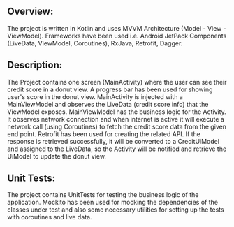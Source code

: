 ## Overview:

The project is written in Kotlin and uses MVVM Architecture (Model - View - ViewModel).
Frameworks have been used i.e. Android JetPack Components (LiveData, ViewModel, Coroutines),
RxJava, Retrofit, Dagger.

## Description:

The Project contains one screen (MainActivity) where the user can see their credit score in a donut view.
A progress bar has been used for showing user's score in the donut view. MainActivity is injected with a
MainViewModel and observes the LiveData (credit score info) that the ViewModel exposes. MainViewModel has
the business logic for the Activity. It observes network connection and when internet is active it will execute
a network call (using Coroutines) to fetch the credit score data from the given end point. Retrofit has been
used for creating the related API. If the response is retrieved successfully, it will be converted to a CreditUiModel
and assigned to the LiveData, so the Activity will be notified and retrieve the UiModel to update the donut view.

## Unit Tests:

The project contains UnitTests for testing the business logic of the application.
Mockito has been used for mocking the dependencies of the classes under test and also
some necessary utilities for setting up the tests with coroutines and live data.